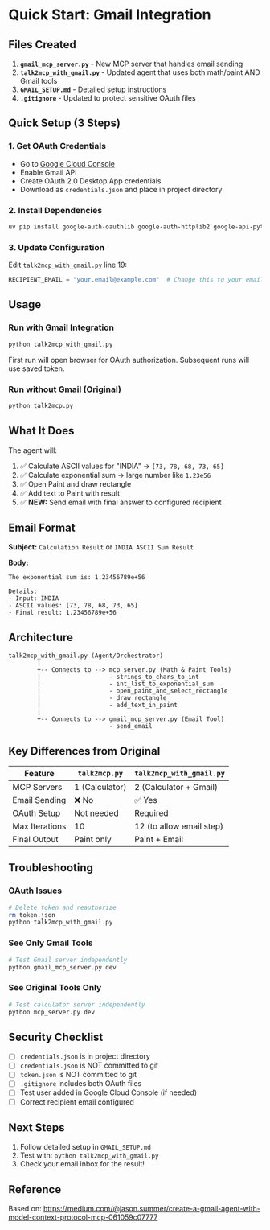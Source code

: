 # Quick Start: Gmail Integration

## Files Created

1. **`gmail_mcp_server.py`** - New MCP server that handles email sending
2. **`talk2mcp_with_gmail.py`** - Updated agent that uses both math/paint AND Gmail tools
3. **`GMAIL_SETUP.md`** - Detailed setup instructions
4. **`.gitignore`** - Updated to protect sensitive OAuth files

## Quick Setup (3 Steps)

### 1. Get OAuth Credentials
- Go to [Google Cloud Console](https://console.cloud.google.com/)
- Enable Gmail API
- Create OAuth 2.0 Desktop App credentials
- Download as `credentials.json` and place in project directory

### 2. Install Dependencies
```bash
uv pip install google-auth-oauthlib google-auth-httplib2 google-api-python-client
```

### 3. Update Configuration
Edit `talk2mcp_with_gmail.py` line 19:
```python
RECIPIENT_EMAIL = "your.email@example.com"  # Change this to your email
```

## Usage

### Run with Gmail Integration
```bash
python talk2mcp_with_gmail.py
```

First run will open browser for OAuth authorization. Subsequent runs will use saved token.

### Run without Gmail (Original)
```bash
python talk2mcp.py
```

## What It Does

The agent will:
1. ✅ Calculate ASCII values for "INDIA" → `[73, 78, 68, 73, 65]`
2. ✅ Calculate exponential sum → large number like `1.23e56`
3. ✅ Open Paint and draw rectangle
4. ✅ Add text to Paint with result
5. ✅ **NEW:** Send email with final answer to configured recipient

## Email Format

**Subject:** `Calculation Result` or `INDIA ASCII Sum Result`

**Body:**
```
The exponential sum is: 1.23456789e+56

Details:
- Input: INDIA
- ASCII values: [73, 78, 68, 73, 65]
- Final result: 1.23456789e+56
```

## Architecture

```
talk2mcp_with_gmail.py (Agent/Orchestrator)
        |
        +-- Connects to --> mcp_server.py (Math & Paint Tools)
        |                   - strings_to_chars_to_int
        |                   - int_list_to_exponential_sum
        |                   - open_paint_and_select_rectangle
        |                   - draw_rectangle
        |                   - add_text_in_paint
        |
        +-- Connects to --> gmail_mcp_server.py (Email Tool)
                            - send_email
```

## Key Differences from Original

| Feature | `talk2mcp.py` | `talk2mcp_with_gmail.py` |
|---------|---------------|---------------------------|
| MCP Servers | 1 (Calculator) | 2 (Calculator + Gmail) |
| Email Sending | ❌ No | ✅ Yes |
| OAuth Setup | Not needed | Required |
| Max Iterations | 10 | 12 (to allow email step) |
| Final Output | Paint only | Paint + Email |

## Troubleshooting

### OAuth Issues
```bash
# Delete token and reauthorize
rm token.json
python talk2mcp_with_gmail.py
```

### See Only Gmail Tools
```bash
# Test Gmail server independently
python gmail_mcp_server.py dev
```

### See Original Tools Only
```bash
# Test calculator server independently
python mcp_server.py dev
```

## Security Checklist

- [ ] `credentials.json` is in project directory
- [ ] `credentials.json` is NOT committed to git
- [ ] `token.json` is NOT committed to git
- [ ] `.gitignore` includes both OAuth files
- [ ] Test user added in Google Cloud Console (if needed)
- [ ] Correct recipient email configured

## Next Steps

1. Follow detailed setup in `GMAIL_SETUP.md`
2. Test with: `python talk2mcp_with_gmail.py`
3. Check your email inbox for the result!

## Reference

Based on: https://medium.com/@jason.summer/create-a-gmail-agent-with-model-context-protocol-mcp-061059c07777
